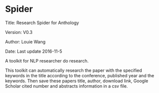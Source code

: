 # Spider

Title: Research Spider for Anthology

Version: V0.3

Author: Louie Wang

Date: Last update 2016-11-5

A toolkit for NLP researcher do research.

This toolkit can automatically research the paper with the specified keywords in the title according to the conference, published year and the keywords. Then save these papers title, author, download link, Google Scholar cited number and abstracts information in a csv file.
